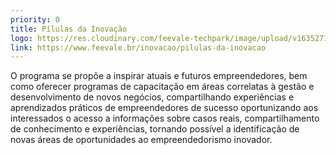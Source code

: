 ```yaml
---
priority: 0
title: Pílulas da Inovação
logo: https://res.cloudinary.com/feevale-techpark/image/upload/v1635271451/logo-pilulas-da-inovacao.png
link: https://www.feevale.br/inovacao/pilulas-da-inovacao
---
```

O programa se propõe a inspirar atuais e futuros empreendedores, bem como oferecer programas de capacitação em áreas correlatas à gestão e desenvolvimento de novos negócios, compartilhando experiências e aprendizados práticos de empreendedores de sucesso oportunizando aos interessados o acesso a informações sobre casos reais, compartilhamento de conhecimento e experiências, tornando possível a identificação de novas áreas de oportunidades ao empreendedorismo inovador.